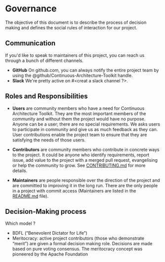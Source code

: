 # Governance

The objective of this document is to describe the process of decision making and defines the social rules of interaction for our project.

## Communication

If you'd like to speak to maintainers of this project, you can reach us through a bunch of different channels.

* **GitHub** On github.com, you can always notify the entire project team by using the @github/Continuous-Architecture-Toolkit handle.
* **Slack** We're pretty active on #<creat a slack channel ?>.

## Roles and Responsibilities

* **Users** are community members who have a need for Continuous Architecture Toolkit. They are the most important members of the community and without them the project would have no purpose. Anyone can be a user; there are no special requirements. We asks  users to participate in community and give us as much feedback as they can. User contributions enable the project team to ensure that they are satisfying the needs of those users.

* **Contributors** are community members who contribute in concrete ways to the project. It could be anyone who identify requirements, report issue, add value to the project with a merged pull request, evangelising or help the community to grow. See [CONTRIBUTING.md](https://github.com/michelin/Continuous-Architecture-Toolkit/blob/master/CONTRIBUTING.md) for more details.

* **Maintainers** are people responsible over the direction of the project and are committed to improving it in the long run. There are the only people in a project with commit access (Maintainers are listed in the [README.md](https://github.com/michelin/Continuous-Architecture-Toolkit/blob/master/README.md) file).

## Decision-Making process

Which model ?

* BDFL (“Benevolent Dictator for Life”)  
* Meritocracy: active project contributors (those who demonstrate “merit”) are given a formal decision making role. Decisions are  made based on pure voting consensus. The meritocracy concept was pioneered by the Apache Foundation
